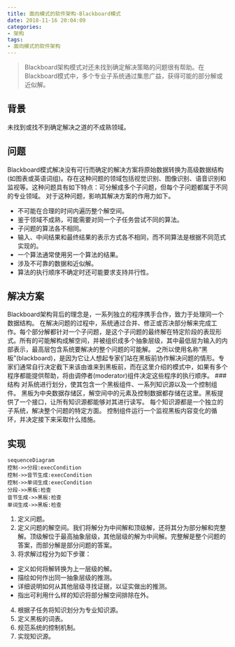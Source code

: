 ```yaml
---
title: 面向模式的软件架构-Blackboard模式
date: 2018-11-16 20:04:09
categories:
- 架构
tags:
- 面向模式的软件架构
---
```

>Blackboard架构模式对还未找到确定解决策略的问题很有帮助。在Blackboard模式中，多个专业子系统通过集思广益，获得可能的部分解或近似解。

## 背景
未找到或找不到确定解决之道的不成熟领域。

## 问题
Blackboard模式解决没有可行而确定的解决方案将原始数据转换为高级数据结构(如图表或英语词组)。存在这种问题的领域包括视觉识别、图像识别、语音识别和监视等。这种问题具有如下特点：可分解成多个子问题，但每个子问题都属于不同的专业领域。
对于这种问题，影响其解决方案的作用力如下。
- 不可能在合理的时间内遍历整个解空间。
- 鉴于领域不成熟，可能需要对同一个子任务尝试不同的算法。
- 子问题的算法各不相同。
- 输入、中间结果和最终结果的表示方式各不相同，而不同算法是根据不同范式实现的。
- 一个算法通常使用另一个算法的结果。
- 涉及不可靠的数据和近似解。
- 算法的执行顺序不确定时还可能要求支持并行性。

## 解决方案
Blackboard架构背后的理念是，一系列独立的程序携手合作，致力于处理同一个数据结构。
在解决问题的过程中，系统通过合并、修正或否决部分解来完成工作。每个部分解都针对一个子问题，是这个子问题的最终解在特定阶段的表现形式。所有的可能解构成解空间，并被组织成多个抽象层级，其中最低层为输入的内部表示，最高层包含系统要解决的整个问题的可能解。
之所以使用名称“黑板”(blackboard)，是因为它让人想起专家们站在黑板前协作解决问题的情形。专家们通常自行决定截下来该由谁来到黑板前，而在这里介绍的模式中，如果有多个程序都能提供帮助，将由调停者(moderator)组件决定这些程序的执行顺序。
###结构
对系统进行划分，使其包含一个黑板组件、一系列知识源以及一个控制组件。
黑板为中央数据存储区，解空间中的元素及控制数据都存储在这里。黑板提供了一个接口，让所有知识源都能够对其进行读写。
每个知识源都是一个独立的子系统，解决整个问题的特定方面。
控制组件运行一个监视黑板内容变化的循环，并决定接下来采取什么措施。

## 实现
```mermaid
sequenceDiagram
控制->>分段:execCondition
控制->>音节生成:execCondition
控制->>单词生成:execCondition
分段->>黑板:检查
音节生成->>黑板:检查
单词生成->>黑板:检查
```
1. 定义问题。
2. 定义问题的解空间。我们将解分为中间解和顶级解，还将其分为部分解和完整解。顶级解位于最高抽象层级，其他层级的解为中间解。完整解是整个问题的答案，而部分解是部分问题的答案。
3. 将求解过程分为如下步骤：
- 定义如何将解转换为上一层级的解。
- 描绘如何作出同一抽象层级的推测。
- 详细说明如何从其他层级寻找证据，以证实做出的推测。
- 指出可利用什么样的知识将部分解空间排除在外。
4. 根据子任务将知识划分为专业知识源。
5. 定义黑板的词表。
6. 规范系统的控制机制。
7. 实现知识源。